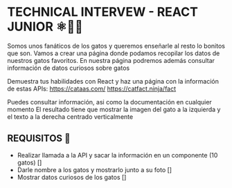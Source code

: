 # TECHNICAL INTERVEW - REACT JUNIOR ⚛️🧑‍💻

Somos unos fanáticos de los gatos y queremos enseñarle al resto lo bonitos que son.
Vamos a crear una página donde podamos recopilar los datos de nuestros gatos favoritos.
En nuestra página podremos además consultar información de datos curiosos sobre gatos

Demuestra tus habilidades con React y haz una página con la información de estas APIs:
https://cataas.com/
https://catfact.ninja/fact

Puedes consultar información, asi como la documentación en cualquier momento
El resultado tiene que mostrar la imagen del gato a la izquierda y el texto a la derecha
centrado verticalmente

## REQUISITOS 📝

- Realizar llamada a la API y sacar la información en un componente (10 gatos) []
- Darle nombre a los gatos y mostrarlo junto a su foto []
- Mostrar datos curiosos de los gatos []

